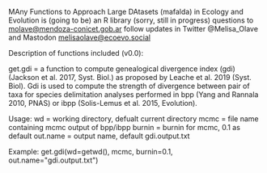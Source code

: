 
MAny Functions to Approach Large DAtasets (mafalda) in Ecology and Evolution is (going to be) an R library (sorry, still in progress)
questions to molave@mendoza-conicet.gob.ar
follow updates in Twitter @Melisa_Olave and Mastodon melisaolave@ecoevo.social

Description of functions included (v0.0):

get.gdi = a function to compute genealogical divergence index (gdi) (Jackson et al. 2017, Syst. Biol.) as proposed by Leache et al. 2019 (Syst. Biol). Gdi is used to compute the strength of divergence between pair of taxa for species delimitation analyses performed in bpp (Yang and Rannala 2010, PNAS) or ibpp (Solis-Lemus et al. 2015, Evolution).

Usage: 
wd =  working directory, defualt current directory
mcmc = file name containing mcmc output of bpp/ibpp
burnin = burnin for mcmc, 0.1 as default
out.name = output name, default gdi.output.txt

Example:
get.gdi(wd=getwd(), mcmc, burnin=0.1, out.name="gdi.output.txt")

